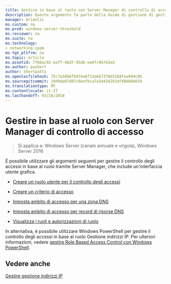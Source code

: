 ```yaml
---
title: Gestire in base al ruolo con Server Manager di controllo di accesso
description: Questo argomento fa parte della Guida di gestione di gestione indirizzi IP (IPAM) in Windows Server 2016.
manager: brianlic
ms.custom: na
ms.prod: windows-server-threshold
ms.reviewer: na
ms.suite: na
ms.technology:
- networking-ipam
ms.tgt_pltfrm: na
ms.topic: article
ms.assetid: 77b6ac92-eaff-46d7-95db-ee6fc96742ed
ms.author: pashort
author: shortpatti
ms.openlocfilehash: 75c7e56b6fb974a8f13e6b737045168fea994c0b
ms.sourcegitcommit: 19d9da87d87c9eefbca7a3443d2b1df486b0b010
ms.translationtype: MT
ms.contentlocale: it-IT
ms.lasthandoff: 03/28/2018
---
```

# <a name="manage-role-based-access-control-with-server-manager"></a>Gestire in base al ruolo con Server Manager di controllo di accesso

>Si applica a: Windows Server (canale annuale e virgola), Windows Server 2016

È possibile utilizzare gli argomenti seguenti per gestire il controllo degli accessi in base al ruolo tramite Server Manager, che include un'interfaccia utente grafica.  
  
-   [Creare un ruolo utente per il controllo degli accessi](../../technologies/ipam/Create-a-User-Role-for-Access-Control.md)  
  
-   [Creare un criterio di accesso](../../technologies/ipam/Create-an-Access-Policy.md)  
  
-   [Imposta ambito di accesso per una zona DNS](../../technologies/ipam/Set-Access-Scope-for-a-DNS-Zone.md)
  
-   [Imposta ambito di accesso per record di risorse DNS](../../technologies/ipam/Set-Access-Scope-for-DNS-Resource-Records.md)
  
-   [Visualizza i ruoli e autorizzazioni di ruolo](../../technologies/ipam/View-Roles-and-Role-Permissions.md)
  
In alternativa, è possibile utilizzare Windows PowerShell per gestire il controllo degli accessi in base al ruolo Gestione indirizzi IP. Per ulteriori informazioni, vedere [gestire Role Based Access Control con Windows PowerShell](../../technologies/ipam/Manage-Role-Based-Access-Control-with-Windows-PowerShell.md).
  
## <a name="see-also"></a>Vedere anche  
[Gestire gestione indirizzi IP](Manage-IPAM.md)  
  


